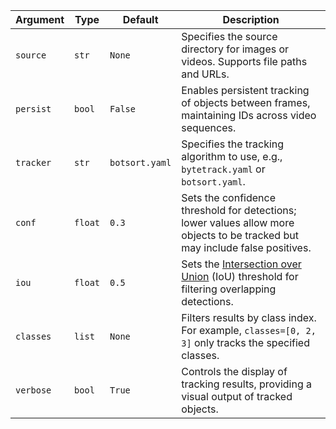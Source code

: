 | Argument  | Type    | Default        | Description                                                                                                                                                |
| --------- | ------- | -------------- | ---------------------------------------------------------------------------------------------------------------------------------------------------------- |
| `source`  | `str`   | `None`         | Specifies the source directory for images or videos. Supports file paths and URLs.                                                                         |
| `persist` | `bool`  | `False`        | Enables persistent tracking of objects between frames, maintaining IDs across video sequences.                                                             |
| `tracker` | `str`   | `botsort.yaml` | Specifies the tracking algorithm to use, e.g., `bytetrack.yaml` or `botsort.yaml`.                                                                         |
| `conf`    | `float` | `0.3`          | Sets the confidence threshold for detections; lower values allow more objects to be tracked but may include false positives.                               |
| `iou`     | `float` | `0.5`          | Sets the [Intersection over Union](https://www.sfdt_ibrahim.com/glossary/intersection-over-union-iou) (IoU) threshold for filtering overlapping detections. |
| `classes` | `list`  | `None`         | Filters results by class index. For example, `classes=[0, 2, 3]` only tracks the specified classes.                                                        |
| `verbose` | `bool`  | `True`         | Controls the display of tracking results, providing a visual output of tracked objects.                                                                    |
